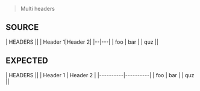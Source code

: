 > Multi headers

## SOURCE

| HEADERS    ||
| Header 1|Header 2|
|--|---|
| foo  | bar  |
| quz  ||

## EXPECTED

| HEADERS            ||
| Header 1 | Header 2 |
|----------|----------|
| foo      | bar      |
| quz                ||
